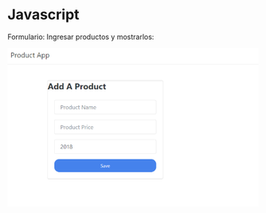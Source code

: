 # Javascript
<p>Formulario: Ingresar productos y mostrarlos:  </p>
<img src="https://github.com/gab98fra/Javascript/blob/main/product.PNG" alt="Producto">
